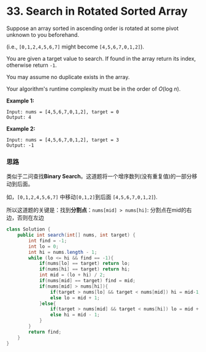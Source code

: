 # 33. Search in Rotated Sorted Array

Suppose an array sorted in ascending order is rotated at some pivot unknown to you beforehand.

(i.e., `[0,1,2,4,5,6,7]` might become `[4,5,6,7,0,1,2]`).

You are given a target value to search. If found in the array return its index, otherwise return `-1`.

You may assume no duplicate exists in the array.

Your algorithm's runtime complexity must be in the order of *O*(log *n*).

**Example 1:**

```
Input: nums = [4,5,6,7,0,1,2], target = 0
Output: 4
```

**Example 2:**

```
Input: nums = [4,5,6,7,0,1,2], target = 3
Output: -1
```

### 思路

类似于二问查找**Binary Search**。这道题将一个增序数列(没有重复值)的一部分移动到后面。

如，`[0,1,2,4,5,6,7]` 中移动`[0,1,2]`到后面 `[4,5,6,7,0,1,2]`).

所以这道题的关键是：找到**分割点**：`nums[mid] > nums[hi]`: 分割点在mid的右边，否则在左边

```java
class Solution {
    public int search(int[] nums, int target) {
        int find = -1;
        int lo = 0;
        int hi = nums.length - 1;
        while (lo <= hi && find == -1){
            if(nums[lo] == target) return lo;
            if(nums[hi] == target) return hi;
            int mid = (lo + hi) / 2;
            if(nums[mid] == target) find = mid;
            if(nums[mid] > nums[hi]){
                if(target > nums[lo] && target < nums[mid]) hi = mid-1;
                else lo = mid + 1;
            }else{
                if(target > nums[mid] && target < nums[hi]) lo = mid + 1;
                else hi = mid - 1;
            }
        }
        return find;
    }
}
```

